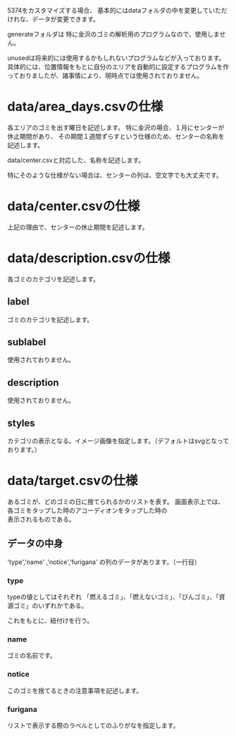 
5374をカスタマイズする場合、
基本的にはdataフォルダの中を変更していただけれな、データが変更できます。

generateフォルダは
特に金沢のゴミの解析用のプログラムなので、使用しません。

unusedは将来的には使用するかもしれないプログラムなどが入っております。
具体的には、位置情報をもとに自分のエリアを自動的に設定するプログラムを作っておりましたが、諸事情により、現時点では使用されておりません。		


# data/area_days.csvの仕様

各エリアのゴミを出す曜日を記述します。
特に金沢の場合、１月にセンターが休止期間があり、
その期間１週間ずらすという仕様のため、センターの名称を記述します。

data/center.csvと対応した、名称を記述します。

特にそのような仕様がない場合は、センターの列は、空文字でも大丈夫です。
 
# data/center.csvの仕様

上記の理由で、センターの休止期間を記述します。

# data/description.csvの仕様

各ゴミのカテゴリを記述します。

## label

ゴミのカテゴリを記述します。

## sublabel

使用されておりません。

## description

使用されておりません。

## styles 

カテゴリの表示となる。イメージ画像を指定します。（デフォルトはsvgとなっております。）	

# data/target.csvの仕様

あるゴミが、どのゴミの日に捨てられるかのリストを表す。
画面表示上では、各ゴミをタップした時のアコーディオンをタップした時の	
表示されるものである。

## データの中身
'type','name' ,'notice','furigana'
の列のデータがあります。（一行目）


### type
typeの値としてはそれぞれ
「燃えるゴミ」、「燃えないゴミ」、「びんゴミ」、「資源ゴミ」のいずれかである。
	
これをもとに、紐付けを行う。

### name

ゴミの名前です。

### notice

このゴミを捨てるときの注意事項を記述します。

### furigana

リストで表示する際のラベルとしてのふりがなを指定します。


